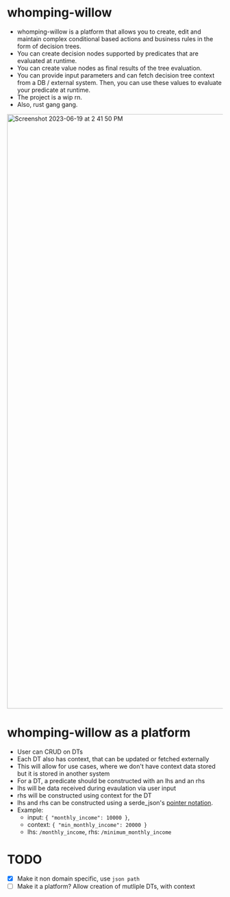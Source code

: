 # whomping-willow

- whomping-willow is a platform that allows you to create, edit and maintain complex conditional based actions and business rules in the form of decision trees.
- You can create decision nodes supported by predicates that are evaluated at runtime.
- You can create value nodes as final results of the tree evaluation.
- You can provide input parameters and can fetch decision tree context from a DB / external system. Then, you can use these values to evaluate your predicate at runtime.
- The project is a wip rn.
- Also, rust gang gang.

<img width="1387" alt="Screenshot 2023-06-19 at 2 41 50 PM" src="https://github.com/prithvianilk/Iifa/assets/56789402/f049ee14-0579-403f-b624-cb6ade7ca27d">
 
# whomping-willow as a platform
- User can CRUD on DTs
- Each DT also has context, that can be updated or fetched externally
- This will allow for use cases, where we don't have context data stored but it is stored in another system
- For a DT, a predicate should be constructed with an lhs and an rhs
- lhs will be data received during evaulation via user input
- rhs will be constructed using context for the DT
- lhs and rhs can be constructed using a serde_json's [pointer notation](https://docs.rs/serde_json/1.0.93/serde_json/enum.Value.html#method.pointer).
- Example: 
  - input: ```{ "monthly_income": 10000 }```, 
  - context: ```{ "min_monthly_income": 20000 }```
  - lhs: `/monthly_income`, rhs: `/minimum_monthly_income`

# TODO
- [x] Make it non domain specific, use `json path`
- [ ] Make it a platform? Allow creation of mutliple DTs, with context
